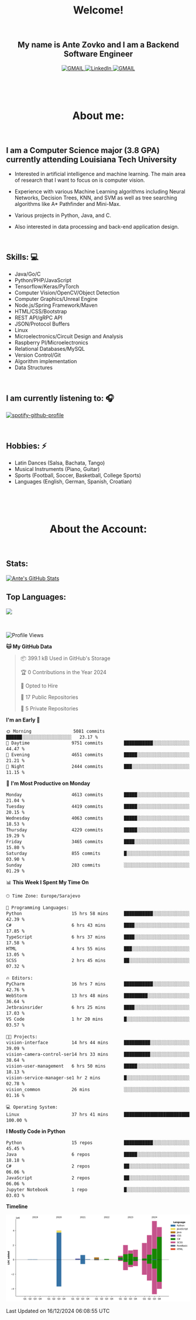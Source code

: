 
<h1 align="center"> Welcome!</h1>
<br>

<h2 align="center">My name is Ante Zovko and I am a Backend Software Engineer</h2> 

<p align= "center">
  <a href="https://mail.google.com/mail/u/0/?view=cm&fs=1&to=antezovko.az@gmail.com&tf=1">
      <img alt="GMAIL" src="https://img.shields.io/badge/Email-Contact-darkred?style=for-the-badge&logo=gmail&labelColor=grey&logoColor=white" />
    </a>
 <a href="https://www.linkedin.com/in/antezovko/">
      <img alt="LinkedIn" src="https://img.shields.io/badge/LinkedIn-Connect-Blue?style=for-the-badge&logo=LinkedIn" />
    </a>
   <a href="https://www.facebook.com/ZovkoAntee/">
      <img alt="GMAIL" src="https://img.shields.io/badge/Facebook-Add%20Friend-darkblue?style=for-the-badge&logo=Facebook&logoColor=white" />
    </a>

  </p>

<br>
<br>
<br>

<h1 align="center">About me:</h1>

<br>

## I am a Computer Science major (3.8 GPA) currently attending Louisiana Tech University
  - Interested in artificial intelligence and machine learning. The main area of research that I want to focus on is computer vision. 

  - Experience with various Machine Learning algorithms including Neural Networks, Decision Trees, KNN, and SVM as well as tree searching algorithms like A* Pathfinder and Mini-Max.

  - Various projects in Python, Java, and C.

   - Also interested in data processing and back-end application design.

<br>

## Skills: 💻
- Java/Go/C
- Python/PHP/JavaScript
- Tensorflow/Keras/PyTorch
- Computer Vision/OpenCV/Object
Detection
- Computer Graphics/Unreal Engine
- Node.js/Spring Framework/Maven 
- HTML/CSS/Bootstrap
- REST API/gRPC API 
- JSON/Protocol Buffers
- Linux 
- Microelectronics/Circuit Design
and Analysis
- Raspberry PI/Microelectronics
- Relational Databases/MySQL 
- Version Control/Git
- Algorithm implementation
- Data Structures


<br>

## I am currently listening to: 🎧
[![spotify-github-profile](https://spotify-github-profile.vercel.app/api/view?uid=u06dtc9h3le4tq61m3x12o9uh&cover_image=true&theme=default&bar_color=53b14f&bar_color_cover=false)](https://github.com/kittinan/spotify-github-profile)

<br>


## Hobbies: ⚡ 
- Latin Dances (Salsa, Bachata, Tango)
- Musical Instruments (Piano, Guitar)
- Sports (Football, Soccer, Basketball, College Sports)
- Languages (English, German, Spanish, Croatian)

<br>
<br>
<br>

<h1 align="center">About the Account:</h1>

<br>

## Stats: 
<a href="https://github.com/AnteZovko23">
  <img align="center" src="https://github-readme-stats.antezovko23.vercel.app/api?username=AnteZovko23&show_icons=true&line_height=27&count_private=true&title_color=ffffff&text_color=c9cacc&icon_color=2bbc8a&bg_color=1d1f21" alt="Ante's GitHub Stats" />
</a>


<br>

## Top Languages:
<img align="center" src="https://github-readme-stats.antezovko23.vercel.app/api/top-langs/?username=AnteZovko23&title_color=ffffff&text_color=c9cacc&icon_color=2bbc8a&bg_color=1d1f21" />






<br>
<br>
<br>


<!--START_SECTION:waka-->
![Profile Views](http://img.shields.io/badge/Profile%20Views-0-blue)

**🐱 My GitHub Data** 

> 📦 399.1 kB Used in GitHub's Storage 
 > 
> 🏆 0 Contributions in the Year 2024
 > 
> 💼 Opted to Hire
 > 
> 📜 17 Public Repositories 
 > 
> 🔑 5 Private Repositories 
 > 
**I'm an Early 🐤** 

```text
🌞 Morning                5081 commits        ██████░░░░░░░░░░░░░░░░░░░   23.17 % 
🌆 Daytime                9751 commits        ███████████░░░░░░░░░░░░░░   44.47 % 
🌃 Evening                4651 commits        █████░░░░░░░░░░░░░░░░░░░░   21.21 % 
🌙 Night                  2444 commits        ███░░░░░░░░░░░░░░░░░░░░░░   11.15 % 
```
📅 **I'm Most Productive on Monday** 

```text
Monday                   4613 commits        █████░░░░░░░░░░░░░░░░░░░░   21.04 % 
Tuesday                  4419 commits        █████░░░░░░░░░░░░░░░░░░░░   20.15 % 
Wednesday                4063 commits        █████░░░░░░░░░░░░░░░░░░░░   18.53 % 
Thursday                 4229 commits        █████░░░░░░░░░░░░░░░░░░░░   19.29 % 
Friday                   3465 commits        ████░░░░░░░░░░░░░░░░░░░░░   15.80 % 
Saturday                 855 commits         █░░░░░░░░░░░░░░░░░░░░░░░░   03.90 % 
Sunday                   283 commits         ░░░░░░░░░░░░░░░░░░░░░░░░░   01.29 % 
```


📊 **This Week I Spent My Time On** 

```text
🕑︎ Time Zone: Europe/Sarajevo

💬 Programming Languages: 
Python                   15 hrs 58 mins      ███████████░░░░░░░░░░░░░░   42.39 % 
C#                       6 hrs 43 mins       ████░░░░░░░░░░░░░░░░░░░░░   17.85 % 
TypeScript               6 hrs 37 mins       ████░░░░░░░░░░░░░░░░░░░░░   17.58 % 
HTML                     4 hrs 55 mins       ███░░░░░░░░░░░░░░░░░░░░░░   13.05 % 
SCSS                     2 hrs 45 mins       ██░░░░░░░░░░░░░░░░░░░░░░░   07.32 % 

🔥 Editors: 
PyCharm                  16 hrs 7 mins       ███████████░░░░░░░░░░░░░░   42.76 % 
WebStorm                 13 hrs 48 mins      █████████░░░░░░░░░░░░░░░░   36.64 % 
Jetbrainsrider           6 hrs 25 mins       ████░░░░░░░░░░░░░░░░░░░░░   17.03 % 
VS Code                  1 hr 20 mins        █░░░░░░░░░░░░░░░░░░░░░░░░   03.57 % 

🐱‍💻 Projects: 
vision-interface         14 hrs 44 mins      ██████████░░░░░░░░░░░░░░░   39.09 % 
vision-camera-control-ser14 hrs 33 mins      ██████████░░░░░░░░░░░░░░░   38.64 % 
vision-user-management   6 hrs 50 mins       █████░░░░░░░░░░░░░░░░░░░░   18.13 % 
vision-service-manager-se1 hr 2 mins         █░░░░░░░░░░░░░░░░░░░░░░░░   02.78 % 
vision_common            26 mins             ░░░░░░░░░░░░░░░░░░░░░░░░░   01.16 % 

💻 Operating System: 
Linux                    37 hrs 41 mins      █████████████████████████   100.00 % 
```

**I Mostly Code in Python** 

```text
Python                   15 repos            ███████████░░░░░░░░░░░░░░   45.45 % 
Java                     6 repos             █████░░░░░░░░░░░░░░░░░░░░   18.18 % 
C#                       2 repos             ██░░░░░░░░░░░░░░░░░░░░░░░   06.06 % 
JavaScript               2 repos             ██░░░░░░░░░░░░░░░░░░░░░░░   06.06 % 
Jupyter Notebook         1 repo              █░░░░░░░░░░░░░░░░░░░░░░░░   03.03 % 
```



**Timeline**

![Lines of Code chart](https://raw.githubusercontent.com/AnteZovko23/AnteZovko23/master/assets/bar_graph.png)


 Last Updated on 16/12/2024 06:08:55 UTC
<!--END_SECTION:waka-->


